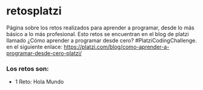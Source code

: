 # retosplatzi
Página sobre los retos realizados para aprender a programar, desde lo más básico a lo más profesional. Esto retos se encuentran en el blog de platzi llamado ¿Cómo aprender a programar desde cero? #PlatziCodingChallenge. en el siguiente enlace: https://platzi.com/blog/como-aprender-a-programar-desde-cero-platzi/


### Los retos son:

- 1 Reto: Hola Mundo
